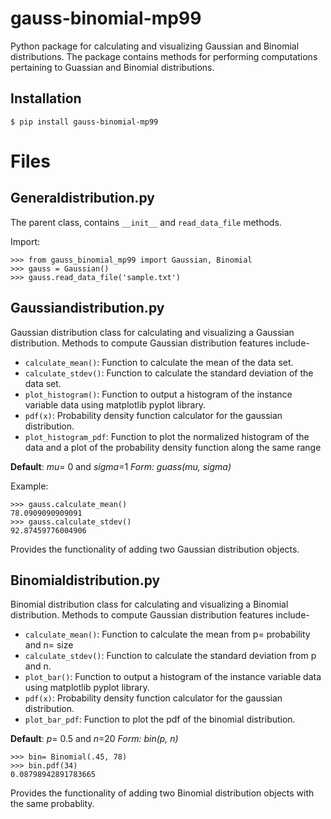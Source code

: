 # gauss-binomial-mp99
Python package for calculating and visualizing Gaussian and Binomial distributions.
The package contains methods for performing computations pertaining to Guassian and Binomial distributions.

## Installation

```
$ pip install gauss-binomial-mp99
```

# Files

## Generaldistribution.py
The parent class, contains `__init__` and `read_data_file` methods.

Import:
```
>>> from gauss_binomial_mp99 import Gaussian, Binomial
>>> gauss = Gaussian()
>>> gauss.read_data_file('sample.txt') 
```

## Gaussiandistribution.py
Gaussian distribution class for calculating and visualizing a Gaussian distribution. Methods to compute Gaussian distribution features include- 

* `calculate_mean()`: Function to calculate the mean of the data set.
* `calculate_stdev()`: Function to calculate the standard deviation of the data set.
* `plot_histogram()`: Function to output a histogram of the instance variable data using matplotlib pyplot library.
* `pdf(x)`: Probability density function calculator for the gaussian distribution.
* `plot_histogram_pdf`: Function to plot the normalized histogram of the data and a plot of the probability density function along the same range

**Default**: *mu*= 0 and *sigma*=1
*Form: guass(mu, sigma)*

Example:
```
>>> gauss.calculate_mean()
78.0909090909091
>>> gauss.calculate_stdev()
92.87459776004906
```


Provides the functionality of adding two Gaussian distribution objects.


## Binomialdistribution.py
Binomial distribution class for calculating and visualizing a Binomial distribution. Methods to compute Gaussian distribution features include-

* `calculate_mean()`: Function to calculate the mean from p= probability and n= size
* `calculate_stdev()`: Function to calculate the standard deviation from p and n.
* `plot_bar()`: Function to output a histogram of the instance variable data using matplotlib pyplot library.
* `pdf(x)`: Probability density function calculator for the gaussian distribution. 
* `plot_bar_pdf`: Function to plot the pdf of the binomial distribution.

**Default**: *p*= 0.5 and *n*=20
*Form: bin(p, n)*

```
>>> bin= Binomial(.45, 78)
>>> bin.pdf(34)
0.08798942891783665
```

Provides the functionality of adding two Binomial distribution objects with the same probablity.

